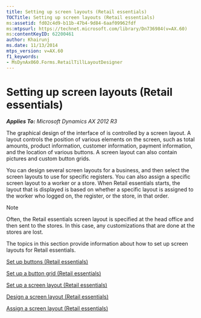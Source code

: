 ```yaml
---
title: Setting up screen layouts (Retail essentials)
TOCTitle: Setting up screen layouts (Retail essentials)
ms:assetid: fd02c4d9-b11b-47b4-9d84-6aaf09962fdf
ms:mtpsurl: https://technet.microsoft.com/library/Dn736984(v=AX.60)
ms:contentKeyID: 62200461
author: Khairunj
ms.date: 11/13/2014
mtps_version: v=AX.60
f1_keywords:
- MsDynAx060.Forms.RetailTillLayoutDesigner
---
```


# Setting up screen layouts (Retail essentials) 


_**Applies To:** Microsoft Dynamics AX 2012 R3_

The graphical design of the interface of is controlled by a screen layout. A layout controls the position of various elements on the screen, such as total amounts, product information, customer information, payment information, and the location of various buttons. A screen layout can also contain pictures and custom button grids.

You can design several screen layouts for a business, and then select the screen layouts to use for specific registers. You can also assign a specific screen layout to a worker or a store. When Retail essentials starts, the layout that is displayed is based on whether a specific layout is assigned to the worker who logged on, the register, or the store, in that order.


> [!NOTE]
> <P>Often, the Retail essentials screen layout is specified at the head office and then sent to the stores. In this case, any customizations that are done at the stores are lost.</P>



The topics in this section provide information about how to set up screen layouts for Retail essentials.

[Set up buttons (Retail essentials)](set-up-buttons-retail-essentials.md)

[Set up a button grid (Retail essentials)](set-up-a-button-grid-retail-essentials.md)

[Set up a screen layout (Retail essentials)](set-up-a-screen-layout-retail-essentials.md)

[Design a screen layout (Retail essentials)](design-a-screen-layout-retail-essentials.md)

[Assign a screen layout (Retail essentials)](assign-a-screen-layout-retail-essentials.md)

  


